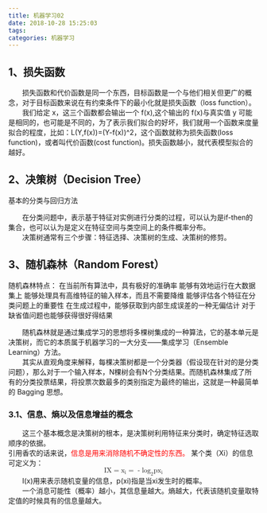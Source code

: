 ```yaml
---
title: 机器学习02
date: 2018-10-28 15:25:03
tags:
categories: 机器学习
---
```

## 1、损失函数
<p style="text-indent: 2em;margin: 0px;padding: 0px">损失函数和代价函数是同一个东西，目标函数是一个与他们相关但更广的概念，对于目标函数来说在有约束条件下的最小化就是损失函数（loss function）。</p>
<p style="text-indent: 2em;margin: 0px;padding: 0px">我们给定 x，这三个函数都会输出一个 f(x),这个输出的 f(x)与真实值 y 可能是相同的，也可能是不同的，为了表示我们拟合的好坏，我们就用一个函数来度量拟合的程度，<!--more-->比如：L(Y,f(x))=(Y-f(x))^2，这个函数就称为损失函数(loss function)，或者叫代价函数(cost function)。损失函数越小，就代表模型拟合的越好。</p>

## 2、决策树（Decision Tree）
<p>基本的分类与回归方法</p>
<p style="text-indent: 2em;margin: 0px;padding: 0px">在分类问题中，表示基于特征对实例进行分类的过程，可以认为是if-then的集合，也可以认为是定义在特征空间与类空间上的条件概率分布。</p>
<p style="text-indent: 2em;margin: 0px;padding: 0px">决策树通常有三个步骤：特征选择、决策树的生成、决策树的修剪。</p>

## 3、随机森林（Random Forest）
随机森林特点：
	在当前所有算法中，具有极好的准确率
	能够有效地运行在大数据集上
	能够处理具有高维特征的输入样本，而且不需要降维
	能够评估各个特征在分类问题上的重要性
	在生成过程中，能够获取到内部生成误差的一种无偏估计
	对于缺省值问题也能够获得很好得结果
<p style="text-indent: 2em;margin: 0px;padding: 0px">随机森林就是通过集成学习的思想将多棵树集成的一种算法，它的基本单元是决策树，而它的本质属于机器学习的一大分支——集成学习（Ensemble Learning）方法。</p>
<p style="text-indent: 2em;margin: 0px;padding: 0px">其实从直观角度来解释，每棵决策树都是一个分类器（假设现在针对的是分类问题），那么对于一个输入样本，N棵树会有N个分类结果。而随机森林集成了所有的分类投票结果，将投票次数最多的类别指定为最终的输出，这就是一种最简单的 Bagging 思想。</p>

### 3.1、信息、熵以及信息增益的概念
<p style="text-indent: 2em;margin: 0px;padding: 0px">这三个基本概念是决策树的根本，是决策树利用特征来分类时，确定特征选取顺序的依据。</p>
引用香农的话来说，<span style="color: red">信息是用来消除随机不确定性的东西。</span>
某个类（Xi）的信息可定义为：
<span style="text-align:center;display:block;"><math xmlns='http://www.w3.org/1998/Math/MathML'> <mi> I </mi> <mfenced> <mrow> <mi> X </mi> <mo> = </mo> <msub> <mrow> <mi> x </mi> </mrow> <mrow> <mi> i </mi> </mrow> </msub> </mrow> </mfenced> <mo> = </mo> <mo> - </mo> <msub> <mrow> <mi> log </mi> </mrow> <mrow> <mn> 2 </mn> </mrow> </msub> <mi> p </mi> <mfenced> <mrow> <msub> <mrow> <mi> x </mi> </mrow> <mrow> <mi> i </mi> </mrow> </msub> </mrow> </mfenced> </math></span>
<p style="text-indent: 2em;margin: 0px;padding: 0px">I(x)用来表示随机变量的信息，p(xi)指是当xi发生时的概率。</p>
<p style="text-indent: 2em;margin: 0px;padding: 0px">一个消息可能性（概率）越小，其信息量越大。熵越大，代表该随机变量取特定值的时候具有的信息量越大。</p>
